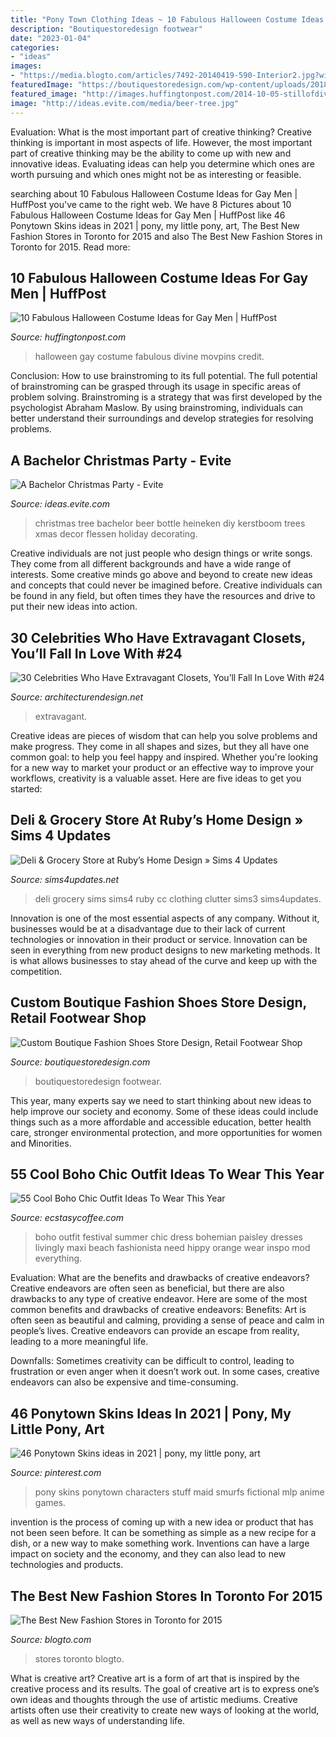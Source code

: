 ```yaml
---
title: "Pony Town Clothing Ideas ~ 10 Fabulous Halloween Costume Ideas For Gay Men"
description: "Boutiquestoredesign footwear"
date: "2023-01-04"
categories:
- "ideas"
images:
- "https://media.blogto.com/articles/7492-20140419-590-Interior2.jpg?width=1300&amp;quality=70"
featuredImage: "https://boutiquestoredesign.com/wp-content/uploads/2018/10/biggest-best-online-american-athletic-shoe-stores-display-6-938x521.jpg"
featured_image: "http://images.huffingtonpost.com/2014-10-05-stillofdivineinpinkflamingos1972largepicture.jpg"
image: "http://ideas.evite.com/media/beer-tree.jpg"
---
```



Evaluation: What is the most important part of creative thinking?
Creative thinking is important in most aspects of life. However, the most important part of creative thinking may be the ability to come up with new and innovative ideas. Evaluating ideas can help you determine which ones are worth pursuing and which ones might not be as interesting or feasible.

	

		
searching about 10 Fabulous Halloween Costume Ideas for Gay Men | HuffPost you've came to the right web. We have 8 Pictures about 10 Fabulous Halloween Costume Ideas for Gay Men | HuffPost like 46 Ponytown Skins ideas in 2021 | pony, my little pony, art, The Best New Fashion Stores in Toronto for 2015 and also The Best New Fashion Stores in Toronto for 2015. Read more:
		
    
## 10 Fabulous Halloween Costume Ideas For Gay Men | HuffPost

<img loading=lazy src="http://images.huffingtonpost.com/2014-10-05-stillofdivineinpinkflamingos1972largepicture.jpg" onerror="this.onerror=null;this.src='https://tse2.mm.bing.net/th?id=OIP.2IQLlrvl0aKqgRRM1XbKAAHaLD&amp;pid=15.1';" alt="10 Fabulous Halloween Costume Ideas for Gay Men | HuffPost">

_Source: huffingtonpost.com_

>halloween gay costume fabulous divine movpins credit. 

	

Conclusion: How to use brainstroming to its full potential.
The full potential of brainstroming can be grasped through its usage in specific areas of problem solving. Brainstroming is a strategy that was first developed by the psychologist Abraham Maslow. By using brainstroming, individuals can better understand their surroundings and develop strategies for resolving problems.

    
## A Bachelor Christmas Party - Evite

<img loading=lazy src="http://ideas.evite.com/media/beer-tree.jpg" onerror="this.onerror=null;this.src='https://tse3.mm.bing.net/th?id=OIP.-AOYBdQUHaSzjwPjMX6AlgHaLH&amp;pid=15.1';" alt="A Bachelor Christmas Party - Evite">

_Source: ideas.evite.com_

>christmas tree bachelor beer bottle heineken diy kerstboom trees xmas decor flessen holiday decorating. 

	

Creative individuals are not just people who design things or write songs. They come from all different backgrounds and have a wide range of interests. Some creative minds go above and beyond to create new ideas and concepts that could never be imagined before. Creative individuals can be found in any field, but often times they have the resources and drive to put their new ideas into action.

    
## 30 Celebrities Who Have Extravagant Closets, You’ll Fall In Love With #24

<img loading=lazy src="https://cdn.architecturendesign.net/wp-content/uploads/2016/01/AD-Extravagant-Celebrity-Closets-18.jpg" onerror="this.onerror=null;this.src='https://tse3.mm.bing.net/th?id=OIP.6ovp8Dpp4naNkEJipE8ExwHaE8&amp;pid=15.1';" alt="30 Celebrities Who Have Extravagant Closets, You’ll Fall In Love With #24">

_Source: architecturendesign.net_

>extravagant. 

	

Creative ideas are pieces of wisdom that can help you solve problems and make progress. They come in all shapes and sizes, but they all have one common goal: to help you feel happy and inspired. Whether you're looking for a new way to market your product or an effective way to improve your workflows, creativity is a valuable asset. Here are five ideas to get you started: 

    
## Deli &amp; Grocery Store At Ruby’s Home Design » Sims 4 Updates

<img loading=lazy src="https://sims4updates.net/wp-content/uploads/2015/04/1791-670x388.jpg" onerror="this.onerror=null;this.src='https://tse3.mm.bing.net/th?id=OIP.asJ6DBb5FCVJnko_m3EYogHaES&amp;pid=15.1';" alt="Deli &amp; Grocery Store at Ruby’s Home Design » Sims 4 Updates">

_Source: sims4updates.net_

>deli grocery sims sims4 ruby cc clothing clutter sims3 sims4updates. 

	

Innovation is one of the most essential aspects of any company. Without it, businesses would be at a disadvantage due to their lack of current technologies or innovation in their product or service. Innovation can be seen in everything from new product designs to new marketing methods. It is what allows businesses to stay ahead of the curve and keep up with the competition.

    
## Custom Boutique Fashion Shoes Store Design, Retail Footwear Shop

<img loading=lazy src="https://boutiquestoredesign.com/wp-content/uploads/2018/10/biggest-best-online-american-athletic-shoe-stores-display-6-938x521.jpg" onerror="this.onerror=null;this.src='https://tse3.mm.bing.net/th?id=OIP.kYTDInQWYF2uv8FIbIpyzQHaEH&amp;pid=15.1';" alt="Custom Boutique Fashion Shoes Store Design, Retail Footwear Shop">

_Source: boutiquestoredesign.com_

>boutiquestoredesign footwear. 

	

This year, many experts say we need to start thinking about new ideas to help improve our society and economy. Some of these ideas could include things such as a more affordable and accessible education, better health care, stronger environmental protection, and more opportunities for women and Minorities.

    
## 55 Cool Boho Chic Outfit Ideas To Wear This Year

<img loading=lazy src="https://www.ecstasycoffee.com/wp-content/uploads/2016/11/Beach-Outfit21.jpg" onerror="this.onerror=null;this.src='https://tse4.mm.bing.net/th?id=OIP.mqzjbO7hP9fReSO8m0MMYAHaLH&amp;pid=15.1';" alt="55 Cool Boho Chic Outfit Ideas To Wear This Year">

_Source: ecstasycoffee.com_

>boho outfit festival summer chic dress bohemian paisley dresses livingly maxi beach fashionista need hippy orange wear inspo mod everything. 

	

Evaluation: What are the benefits and drawbacks of creative endeavors?
Creative endeavors are often seen as beneficial, but there are also drawbacks to any type of creative endeavor. Here are some of the most common benefits and drawbacks of creative endeavors: 
Benefits: Art is often seen as beautiful and calming, providing a sense of peace and calm in people’s lives. Creative endeavors can provide an escape from reality, leading to a more meaningful life.

Downfalls: Sometimes creativity can be difficult to control, leading to frustration or even anger when it doesn’t work out. In some cases, creative endeavors can also be expensive and time-consuming.

    
## 46 Ponytown Skins Ideas In 2021 | Pony, My Little Pony, Art

<img loading=lazy src="https://i.pinimg.com/236x/d3/b0/0b/d3b00bc4dc59f3d37d053a506673dbcb.jpg" onerror="this.onerror=null;this.src='https://tse4.mm.bing.net/th?id=OIP.64eTD4zzWGPWx-4OA5rHeAAAAA&amp;pid=15.1';" alt="46 Ponytown Skins ideas in 2021 | pony, my little pony, art">

_Source: pinterest.com_

>pony skins ponytown characters stuff maid smurfs fictional mlp anime games. 

	

invention is the process of coming up with a new idea or product that has not been seen before. It can be something as simple as a new recipe for a dish, or a new way to make something work. Inventions can have a large impact on society and the economy, and they can also lead to new technologies and products.

    
## The Best New Fashion Stores In Toronto For 2015

<img loading=lazy src="https://media.blogto.com/articles/7492-20140419-590-Interior2.jpg?width=1300&amp;quality=70" onerror="this.onerror=null;this.src='https://tse1.mm.bing.net/th?id=OIP.FJbl_LU6LQRIlbcgzBaxoAHaE8&amp;pid=15.1';" alt="The Best New Fashion Stores in Toronto for 2015">

_Source: blogto.com_

>stores toronto blogto. 

	

What is creative art?
Creative art is a form of art that is inspired by the creative process and its results. The goal of creative art is to express one’s own ideas and thoughts through the use of artistic mediums. Creative artists often use their creativity to create new ways of looking at the world, as well as new ways of understanding life.

